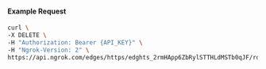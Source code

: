 <!-- Code generated for API Clients. DO NOT EDIT. -->
#### Example Request
```bash
curl \
-X DELETE \
-H "Authorization: Bearer {API_KEY}" \
-H "Ngrok-Version: 2" \
https://api.ngrok.com/edges/https/edghts_2rmHApp6ZbRylSTTHLdMSTb0qJF/routes/edghtsrt_2rmHAqln7nPm8DgJJa82JJVZIvi/user_agent_filter
